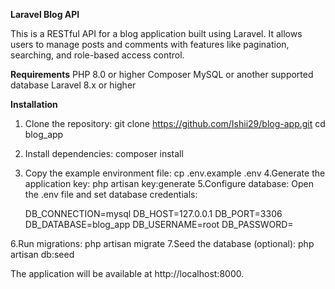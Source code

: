**Laravel Blog API**

This is a RESTful API for a blog application built using Laravel. It allows users to manage posts and comments with features like pagination, searching, and role-based access control.

**Requirements**
PHP 8.0 or higher
Composer
MySQL or another supported database
Laravel 8.x or higher

**Installation**
1. Clone the repository:
   git clone https://github.com/Ishii29/blog-app.git
   cd blog_app

3. Install dependencies:
   composer install

5. Copy the example environment file:
   cp .env.example .env
4.Generate the application key:
    php artisan key:generate
5.Configure database:
    Open the .env file and set database credentials:

    DB_CONNECTION=mysql
    DB_HOST=127.0.0.1
    DB_PORT=3306
    DB_DATABASE=blog_app
    DB_USERNAME=root
    DB_PASSWORD=

6.Run migrations: 
     php artisan migrate 
7.Seed the database (optional): 
     php artisan db:seed

The application will be available at http://localhost:8000.
